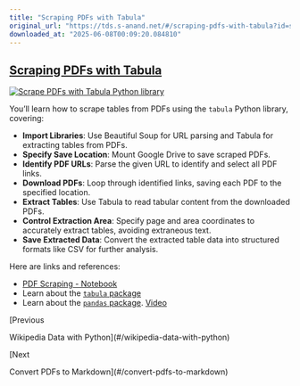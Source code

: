 ```yaml
---
title: "Scraping PDFs with Tabula"
original_url: "https://tds.s-anand.net/#/scraping-pdfs-with-tabula?id=scraping-pdfs-with-tabula"
downloaded_at: "2025-06-08T00:09:20.084810"
---
```


[Scraping PDFs with Tabula](#/scraping-pdfs-with-tabula?id=scraping-pdfs-with-tabula)
-------------------------------------------------------------------------------------

[![Scrape PDFs with Tabula Python library](https://i.ytimg.com/vi_webp/yDoKlKyxClQ/sddefault.webp)](https://youtu.be/yDoKlKyxClQ)

You’ll learn how to scrape tables from PDFs using the `tabula` Python library, covering:

* **Import Libraries**: Use Beautiful Soup for URL parsing and Tabula for extracting tables from PDFs.
* **Specify Save Location**: Mount Google Drive to save scraped PDFs.
* **Identify PDF URLs**: Parse the given URL to identify and select all PDF links.
* **Download PDFs**: Loop through identified links, saving each PDF to the specified location.
* **Extract Tables**: Use Tabula to read tabular content from the downloaded PDFs.
* **Control Extraction Area**: Specify page and area coordinates to accurately extract tables, avoiding extraneous text.
* **Save Extracted Data**: Convert the extracted table data into structured formats like CSV for further analysis.

Here are links and references:

* [PDF Scraping - Notebook](https://colab.research.google.com/drive/102Fv2Ji0J4mvao3mCse52E7Th8bZiuyf)
* Learn about the [`tabula` package](https://tabula-py.readthedocs.io/en/latest/tabula.html)
* Learn about the [`pandas` package](https://pandas.pydata.org/pandas-docs/stable/user_guide/10min.html). [Video](https://youtu.be/vmEHCJofslg)

[Previous

Wikipedia Data with Python](#/wikipedia-data-with-python)

[Next

Convert PDFs to Markdown](#/convert-pdfs-to-markdown)